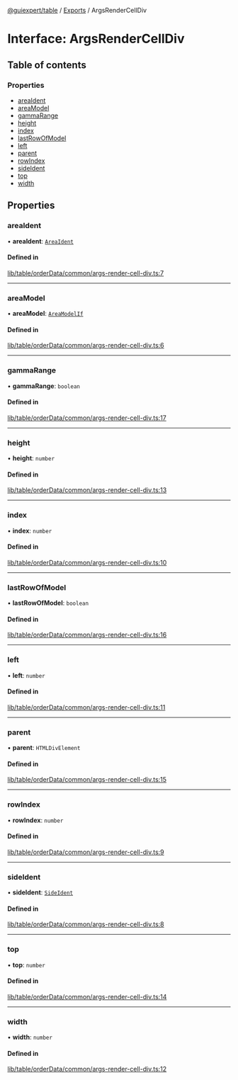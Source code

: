 [@guiexpert/table](../README.md) / [Exports](../modules.md) / ArgsRenderCellDiv

# Interface: ArgsRenderCellDiv

## Table of contents

### Properties

- [areaIdent](ArgsRenderCellDiv.md#areaident)
- [areaModel](ArgsRenderCellDiv.md#areamodel)
- [gammaRange](ArgsRenderCellDiv.md#gammarange)
- [height](ArgsRenderCellDiv.md#height)
- [index](ArgsRenderCellDiv.md#index)
- [lastRowOfModel](ArgsRenderCellDiv.md#lastrowofmodel)
- [left](ArgsRenderCellDiv.md#left)
- [parent](ArgsRenderCellDiv.md#parent)
- [rowIndex](ArgsRenderCellDiv.md#rowindex)
- [sideIdent](ArgsRenderCellDiv.md#sideident)
- [top](ArgsRenderCellDiv.md#top)
- [width](ArgsRenderCellDiv.md#width)

## Properties

### areaIdent

• **areaIdent**: [`AreaIdent`](../modules.md#areaident)

#### Defined in

[lib/table/orderData/common/args-render-cell-div.ts:7](https://github.com/guiexperttable/ge-table/blob/65d38fc/libs/table/src/lib/table/orderData/common/args-render-cell-div.ts#L7)

___

### areaModel

• **areaModel**: [`AreaModelIf`](AreaModelIf.md)

#### Defined in

[lib/table/orderData/common/args-render-cell-div.ts:6](https://github.com/guiexperttable/ge-table/blob/65d38fc/libs/table/src/lib/table/orderData/common/args-render-cell-div.ts#L6)

___

### gammaRange

• **gammaRange**: `boolean`

#### Defined in

[lib/table/orderData/common/args-render-cell-div.ts:17](https://github.com/guiexperttable/ge-table/blob/65d38fc/libs/table/src/lib/table/orderData/common/args-render-cell-div.ts#L17)

___

### height

• **height**: `number`

#### Defined in

[lib/table/orderData/common/args-render-cell-div.ts:13](https://github.com/guiexperttable/ge-table/blob/65d38fc/libs/table/src/lib/table/orderData/common/args-render-cell-div.ts#L13)

___

### index

• **index**: `number`

#### Defined in

[lib/table/orderData/common/args-render-cell-div.ts:10](https://github.com/guiexperttable/ge-table/blob/65d38fc/libs/table/src/lib/table/orderData/common/args-render-cell-div.ts#L10)

___

### lastRowOfModel

• **lastRowOfModel**: `boolean`

#### Defined in

[lib/table/orderData/common/args-render-cell-div.ts:16](https://github.com/guiexperttable/ge-table/blob/65d38fc/libs/table/src/lib/table/orderData/common/args-render-cell-div.ts#L16)

___

### left

• **left**: `number`

#### Defined in

[lib/table/orderData/common/args-render-cell-div.ts:11](https://github.com/guiexperttable/ge-table/blob/65d38fc/libs/table/src/lib/table/orderData/common/args-render-cell-div.ts#L11)

___

### parent

• **parent**: `HTMLDivElement`

#### Defined in

[lib/table/orderData/common/args-render-cell-div.ts:15](https://github.com/guiexperttable/ge-table/blob/65d38fc/libs/table/src/lib/table/orderData/common/args-render-cell-div.ts#L15)

___

### rowIndex

• **rowIndex**: `number`

#### Defined in

[lib/table/orderData/common/args-render-cell-div.ts:9](https://github.com/guiexperttable/ge-table/blob/65d38fc/libs/table/src/lib/table/orderData/common/args-render-cell-div.ts#L9)

___

### sideIdent

• **sideIdent**: [`SideIdent`](../modules.md#sideident)

#### Defined in

[lib/table/orderData/common/args-render-cell-div.ts:8](https://github.com/guiexperttable/ge-table/blob/65d38fc/libs/table/src/lib/table/orderData/common/args-render-cell-div.ts#L8)

___

### top

• **top**: `number`

#### Defined in

[lib/table/orderData/common/args-render-cell-div.ts:14](https://github.com/guiexperttable/ge-table/blob/65d38fc/libs/table/src/lib/table/orderData/common/args-render-cell-div.ts#L14)

___

### width

• **width**: `number`

#### Defined in

[lib/table/orderData/common/args-render-cell-div.ts:12](https://github.com/guiexperttable/ge-table/blob/65d38fc/libs/table/src/lib/table/orderData/common/args-render-cell-div.ts#L12)
